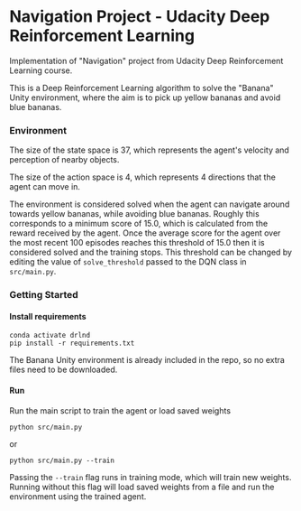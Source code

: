 # Navigation Project - Udacity Deep Reinforcement Learning
Implementation of "Navigation" project from Udacity Deep Reinforcement Learning course.

This is a Deep Reinforcement Learning algorithm to solve the "Banana" Unity environment, where the aim is 
to pick up yellow bananas and avoid blue bananas.

### Environment
The size of the state space is 37, which represents the agent's velocity and perception of nearby objects.

The size of the action space is 4, which represents 4 directions that the agent can move in. 

The environment is considered solved when the agent can navigate around towards yellow bananas, while avoiding blue 
bananas. Roughly this corresponds to a minimum score of 15.0, which is calculated from the reward received by
 the agent. Once the average score for the agent over the most recent 100 episodes reaches this threshold 
of 15.0 then it is considered solved and the training stops. This threshold can be changed by editing the value
 of `solve_threshold` passed to the DQN class in `src/main.py`.

### Getting Started

#### Install requirements
```
conda activate drlnd
pip install -r requirements.txt
```

The Banana Unity environment is already included in the repo, so no extra files need to be downloaded.

#### Run
Run the main script to train the agent or load saved weights
```
python src/main.py
```
or 
```
python src/main.py --train
```
Passing the `--train` flag runs in training mode, which will train new weights. Running without this flag will load 
saved weights from a file and run the environment using the trained agent.

